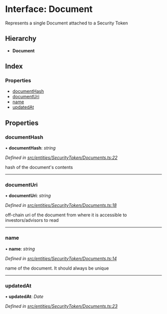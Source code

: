 # Interface: Document

Represents a single Document attached to a Security Token

## Hierarchy

- **Document**

## Index

### Properties

- [documentHash](_entities_securitytoken_documents_.document.md#documenthash)
- [documentUri](_entities_securitytoken_documents_.document.md#documenturi)
- [name](_entities_securitytoken_documents_.document.md#name)
- [updatedAt](_entities_securitytoken_documents_.document.md#updatedat)

## Properties

### documentHash

• **documentHash**: _string_

_Defined in [src/entities/SecurityToken/Documents.ts:22](https://github.com/PolymathNetwork/polymath-sdk/blob/660aba8/src/entities/SecurityToken/Documents.ts#L22)_

hash of the document's contents

---

### documentUri

• **documentUri**: _string_

_Defined in [src/entities/SecurityToken/Documents.ts:18](https://github.com/PolymathNetwork/polymath-sdk/blob/660aba8/src/entities/SecurityToken/Documents.ts#L18)_

off-chain uri of the document from where it is accessible to investors/advisors to read

---

### name

• **name**: _string_

_Defined in [src/entities/SecurityToken/Documents.ts:14](https://github.com/PolymathNetwork/polymath-sdk/blob/660aba8/src/entities/SecurityToken/Documents.ts#L14)_

name of the document. It should always be unique

---

### updatedAt

• **updatedAt**: _Date_

_Defined in [src/entities/SecurityToken/Documents.ts:23](https://github.com/PolymathNetwork/polymath-sdk/blob/660aba8/src/entities/SecurityToken/Documents.ts#L23)_
